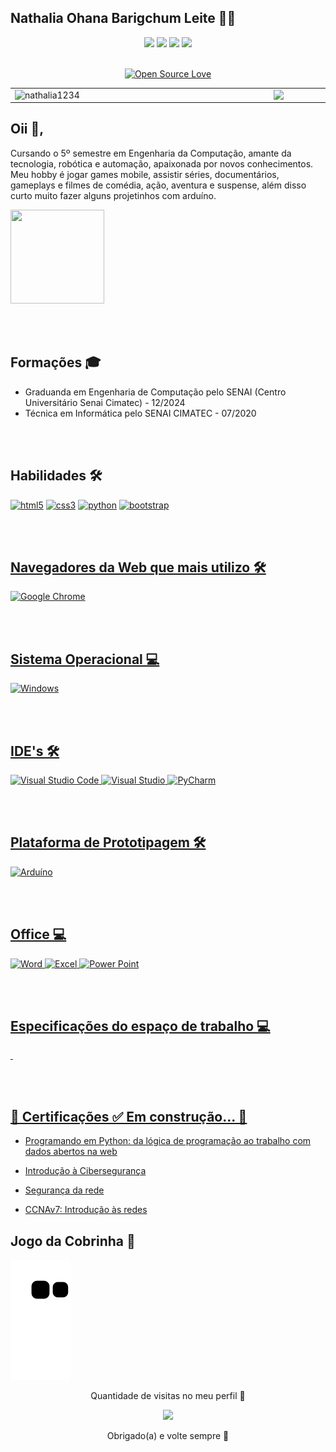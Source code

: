 

**Nathalia Ohana Barigchum Leite :woman_technologist:**
-
<div align="center">
<a href="mailto:nathe557@gmail.com"><img src="https://img.shields.io/badge/Gmail-D14836?style=for-the-badge&logo=gmail&logoColor=white" target="_blank"></a>
<a href="https://www.linkedin.com/in/nath%C3%A1lia-ohana-867524134/" target="_blank"><img src="https://img.shields.io/badge/LinkedIn-0077B5?style=for-the-badge&logo=linkedin&logoColor=white" target="_blank"></a>
<a href="https://www.instagram.com/nathalialeitee24/" target="_blank"><img src="https://img.shields.io/badge/Instagram-E4405F?style=for-the-badge&logo=instagram&logoColor=white" target="_blank"></a>
<a href="https://discord.com/channels/@me" target="_blank"><img src="https://img.shields.io/badge/Discord-7289DA?style=for-the-badge&logo=discord&logoColor=white" target="_blank"></a>
	
</div>	

<br>

<div align="center">
	
[![Open Source Love](https://badges.frapsoft.com/os/v3/open-source.svg?v=103)](https://github.com/Nathalia1234?tab=repositories)
	
</div>	


<table> 	<tbody><tr>	 	<td><a target="_blank" rel="noopener noreferrer" href="https://github.com/Nathalia1234/github-readme-stats"> <img width="400px" align="left" src="https://github-readme-stats.vercel.app/api?username=nathalia1234&repo=github-stats&hide=stars,issues&show_icons=true&locale=&theme=vue-dark" alt="nathalia1234"/> </a></td>	 <td><a target="_blank" rel="noopener noreferrer" href="https://github.com/Nathalia1234/convoychat"> <img width="495px" align="left" src="https://github-readme-stats.vercel.app/api/top-langs/?username=nathalia1234&repo=convoychat&layout=compact&theme=vue-dark" style="max-width:100%;"/> </a></td></tr>   	 </tbody></table>


Oii 👋, 
-
Cursando o 5º semestre em Engenharia da Computação,  amante da tecnologia, robótica e automação, apaixonada por novos conhecimentos. Meu hobby é jogar games mobile, assistir séries, documentários, gameplays e filmes de comédia, ação, aventura e suspense, além disso curto muito fazer alguns projetinhos com arduíno. 


	
<img src="https://user-images.githubusercontent.com/37275221/128928867-cb43917b-baef-417d-a832-53f08f1aa0d1.gif" width="150px" height="150px">

<br><br/>

Formações 🎓
-
 - Graduanda em Engenharia de Computação pelo SENAI (Centro Universitário Senai Cimatec) - 12/2024
 - Técnica em Informática pelo SENAI CIMATEC - 07/2020
 
 <br><br/>
 
Habilidades 🛠
-
<a href="https://www.w3.org/html/" target="_blank"> 
<img src="https://img.shields.io/badge/HTML5-E34F26?style=for-the-badge&logo=html5&logoColor=white" alt="html5"/></a>  <a href="https://www.w3schools.com/css/" target="_blank"> 
<img src="https://img.shields.io/badge/CSS3-1572B6?style=for-the-badge&logo=css3&logoColor=white" alt="css3"/></a> <a href="https://www.python.org" target="_blank">
<img src="https://img.shields.io/badge/Python-14354C?style=for-the-badge&logo=python&logoColor=white" alt="python"/></a> <a href="https://www.w3schools.com/cs/" target="_blank">
<a href="https://getbootstrap.com/" target="_blank">
<img src="https://img.shields.io/badge/Bootstrap-563D7C?style=for-the-badge&logo=bootstrap&logoColor=white" alt="bootstrap"/></a><a href="https://getbootstrap.com/" target="_blank">

<br><br/>
	
Navegadores da Web que mais utilizo  🛠	
-
<a href="https://www.google.com/intl/pt-BR/chrome/" target="_blank">	
<img src="https://img.shields.io/badge/Google_chrome-4285F4?style=for-the-badge&logo=Google-chrome&logoColor=white" alt="Google Chrome"/></a><a href="https://www.google.com/intl/pt-BR/chrome/" target="_blank">	
	
<br><br/>
	
Sistema Operacional 💻 
-
<a href="https://www.microsoft.com/pt-br/software-download/windows10" target="_blank">	
<img src="https://img.shields.io/badge/Windows-0078D6?style=for-the-badge&logo=windows&logoColor=white" alt="Windows"/></a><a href="https://www.microsoft.com/pt-br/software-download/windows10" target="_blank">	
	
<br><br/>
	
IDE's 🛠
-
<a href="https://code.visualstudio.com/" target="_blank">
<img src="https://img.shields.io/badge/Visual_Studio_Code-0078D4?style=for-the-badge&logo=visual%20studio%20code&logoColor=white" alt="Visual Studio Code"/></a><a href="https://code.visualstudio.com/" target="_blank">
<a href="https://visualstudio.microsoft.com/pt-br/downloads/" target="_blank">
<img src="https://img.shields.io/badge/Visual_Studio-5C2D91?style=for-the-badge&logo=visual%20studio&logoColor=white" alt="Visual Studio"/></a><a href="https://visualstudio.microsoft.com/pt-br/downloads/" target="_blank">
<a href="https://www.jetbrains.com/pt-br/pycharm/download/#section=windows" target="_blank">
<img src="https://img.shields.io/badge/pycharm-143?style=for-the-badge&logo=pycharm&logoColor=black&color=black&labelColor=green" alt="PyCharm"/></a><a href="https://www.jetbrains.com/pt-br/pycharm/download/#section=windows" target="_blank">
	
<br><br/>	
	
Plataforma de Prototipagem 🛠
-
<a href="https://www.arduino.cc/en/software" target="_blank">
<img src="https://img.shields.io/badge/Arduino-00979D?style=for-the-badge&logo=Arduino&logoColor=white" alt="Arduíno"/></a><a href="https://www.arduino.cc/en/software" target="_blank">

<br><br/>	
	
Office 💻
-
<a href="https://www.microsoft.com/pt-br/microsoft-365/word" target="_blank">
<img src="https://img.shields.io/badge/Microsoft_Word-2B579A?style=for-the-badge&logo=microsoft-word&logoColor=white" alt="Word"/></a><a href="https://www.microsoft.com/pt-br/microsoft-365/word" target="_blank">
<a href="https://www.microsoft.com/pt-br/microsoft-365/excel" target="_blank">
<img src="https://img.shields.io/badge/Microsoft_Excel-217346?style=for-the-badge&logo=microsoft-excel&logoColor=white" alt="Excel"/></a><a href="https://www.microsoft.com/pt-br/microsoft-365/excel" target="_blank">
<a href="https://www.microsoft.com/pt-br/microsoft-365/powerpoint" target="_blank">
<img src="https://img.shields.io/badge/Microsoft_PowerPoint-B7472A?style=for-the-badge&logo=microsoft-powerpoint&logoColor=white" alt="Power Point"/></a><a href="https://www.microsoft.com/pt-br/microsoft-365/powerpoint" target="_blank">
	
<br><br/>		
	
Especificações do espaço de trabalho 💻
-
<a href="https://www.nvidia.com/pt-br/drivers/nvidia-geforce-mx110/" target="_blank">
<img src="https://img.shields.io/badge/NVIDIA-GeForce MX110-76B900?style=for-the-badge&logo=nvidia&logoColor=white" alt=""/></a><a href="https://www.nvidia.com/pt-br/drivers/nvidia-geforce-mx110/" target="_blank">
<a href="https://www.intel.com.br/content/www/br/pt/products/sku/122589/intel-core-i78550u-processor-8m-cache-up-to-4-00-ghz/specifications.html" target="_blank">
<img src="https://img.shields.io/badge/Intel-Core_i7_8550U-0071C5?style=for-the-badge&logo=intel&logoColor=white" alt=""/></a><a href="https://www.intel.com.br/content/www/br/pt/products/sku/122589/intel-core-i78550u-processor-8m-cache-up-to-4-00-ghz/specifications.html" target="_blank">
     
     
<br><br/>	
	
	

 🚧 Certificações ✅  Em construção... 🚧
 -

 - <a href="https://drive.google.com/file/d/1KQVcqmVsmJGPMsXjHZwQTRTRPTKCV1rt/view?usp=sharing" rel="nofollow">Programando em Python: da lógica de programação ao trabalho com dados abertos na web </a>

 - <a href="https://drive.google.com/file/d/1C49i2JV22L_npnnSjV5la_nSu_10zOXw/view?usp=sharing" rel="nofollow">Introdução à Cibersegurança </a>

- <a href="https://drive.google.com/file/d/1mzbDU4WN83YqyIBK8zMbt9RqyTkHxqCU/view?usp=sharing" rel="nofollow">Segurança da rede <a/>

- <a href="https://drive.google.com/file/d/1aNats3Zeyp7vbArmEsTfyr7YIgX1i6sL/view?usp=sharing" rel="nofollow">CCNAv7: Introdução às redes </a>
	
		
Jogo da Cobrinha 🐍
-
	
![Snake animation](https://github.com/Nathalia1234/Nathalia1234/blob/output/github-contribution-grid-snake.svg)

	
<p align="center"> Quantidade de visitas no meu perfil 👀 </p>
<p align="center">   <img alingn="center" src="https://profile-counter.glitch.me/Nathalia1234/count.svg" /></p>
<p align="center"> Obrigado(a) e volte sempre 👋 </p>
	

